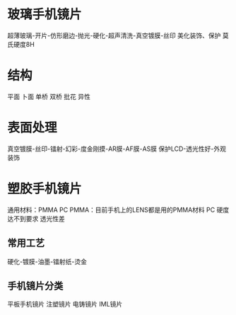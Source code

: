 # 玻璃手机镜片
超薄玻璃-开片-仿形磨边-抛光-硬化-超声清洗-真空镀膜-丝印
美化装饰、保护
莫氏硬度8H
# 结构
平面 卜面 单桥 双桥 批花 异性
# 表面处理
真空镀膜-丝印-镭射-幻彩-度金刚摸-AR膜-AF膜-AS膜
保护LCD-透光性好-外观装饰

# 塑胶手机镜片
通用材料：PMMA PC
PMMA：目前手机上的LENS都是用的PMMA材料
PC 硬度达不到要求 透光性差

## 常用工艺
硬化-镀膜-油墨-镭射纸-烫金
## 手机镜片分类
平板手机镜片 注塑镜片 电铸镜片 IML镜片
